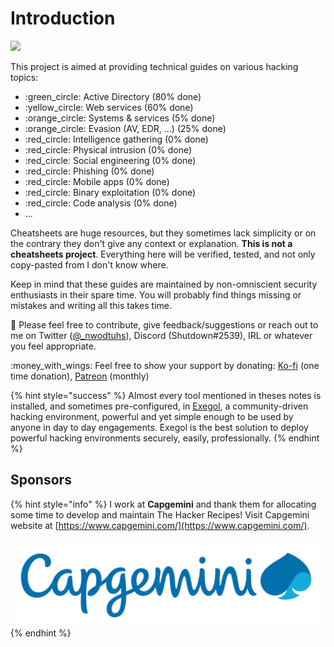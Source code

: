 # Introduction

![](<.gitbook/assets/thr\_preview (1).png>)



This project is aimed at providing technical guides on various hacking topics:

* :green\_circle: Active Directory (80% done)
* :yellow\_circle: Web services (60% done)
* :orange\_circle: Systems & services (5% done)
* :orange\_circle: Evasion (AV, EDR, ...) (25% done)
* :red\_circle: Intelligence gathering (0% done)
* :red\_circle: Physical intrusion (0% done)
* :red\_circle: Social engineering (0% done)
* :red\_circle: Phishing (0% done)
* :red\_circle: Mobile apps (0% done)
* :red\_circle: Binary exploitation (0% done)
* :red\_circle: Code analysis (0% done)
* ...

Cheatsheets are huge resources, but they sometimes lack simplicity or on the contrary they don't give any context or explanation. **This is not a cheatsheets project**. Everything here will be verified, tested, and not only copy-pasted from I don't know where.

Keep in mind that these guides are maintained by non-omniscient security enthusiasts in their spare time. You will probably find things missing or mistakes and writing all this takes time.

:mega: Please feel free to contribute, give feedback/suggestions or reach out to me on Twitter ([@\_nwodtuhs](https://twitter.com/\_nwodtuhs)), Discord (Shutdown#2539), IRL or whatever you feel appropriate.

:money\_with\_wings: Feel free to show your support by donating: [Ko-fi](https://ko-fi.com/the\_real\_slim\_shutdown) (one time donation), [Patreon](https://www.patreon.com/nwodtuhs) (monthly)

{% hint style="success" %}
Almost every tool mentioned in theses notes is installed, and sometimes pre-configured, in [Exegol](https://exegol.rtfd.io/), a community-driven hacking environment, powerful and yet simple enough to be used by anyone in day to day engagements. Exegol is the best solution to deploy powerful hacking environments securely, easily, professionally.
{% endhint %}

## Sponsors

{% hint style="info" %}
I work at **Capgemini** and thank them for allocating some time to develop and maintain The Hacker Recipes! Visit Capgemini website at [https://www.capgemini.com/](https://www.capgemini.com/).

![](.gitbook/assets/capgemini.png)
{% endhint %}
